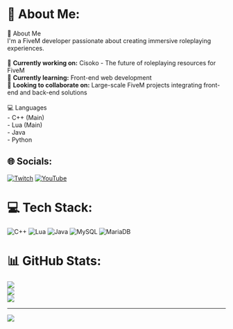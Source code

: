 # 💫 About Me:
🚀 About Me<br>I'm a FiveM developer passionate about creating immersive roleplaying experiences.<br><br>🔭 **Currently working on:** Cisoko - The future of roleplaying resources for FiveM<br>🌱 **Currently learning:** Front-end web development<br>👥 **Looking to collaborate on:** Large-scale FiveM projects integrating front-end and back-end solutions<br><br> 💻 Languages<br>- C++ (Main)<br>- Lua (Main)<br>- Java<br>- Python


## 🌐 Socials:
[![Twitch](https://img.shields.io/badge/Twitch-%239146FF.svg?logo=Twitch&logoColor=white)](https://twitch.tv/https://twitch.tv/cisoko) [![YouTube](https://img.shields.io/badge/YouTube-%23FF0000.svg?logo=YouTube&logoColor=white)](https://youtube.com/@https://www.youtube.com/@cisoko) 

# 💻 Tech Stack:
![C++](https://img.shields.io/badge/c++-%2300599C.svg?style=for-the-badge&logo=c%2B%2B&logoColor=white) ![Lua](https://img.shields.io/badge/lua-%232C2D72.svg?style=for-the-badge&logo=lua&logoColor=white) ![Java](https://img.shields.io/badge/java-%23ED8B00.svg?style=for-the-badge&logo=openjdk&logoColor=white) ![MySQL](https://img.shields.io/badge/mysql-4479A1.svg?style=for-the-badge&logo=mysql&logoColor=white) ![MariaDB](https://img.shields.io/badge/MariaDB-003545?style=for-the-badge&logo=mariadb&logoColor=white)
# 📊 GitHub Stats:
![](https://github-readme-stats.vercel.app/api?username=SpecialStos&theme=dark&hide_border=false&include_all_commits=false&count_private=false)<br/>
![](https://github-readme-streak-stats.herokuapp.com/?user=SpecialStos&theme=dark&hide_border=false)<br/>
![](https://github-readme-stats.vercel.app/api/top-langs/?username=SpecialStos&theme=dark&hide_border=false&include_all_commits=false&count_private=false&layout=compact)

---
[![](https://visitcount.itsvg.in/api?id=SpecialStos&icon=0&color=0)](https://visitcount.itsvg.in)

<!-- Proudly created with GPRM ( https://gprm.itsvg.in ) -->
